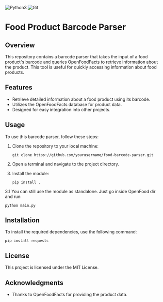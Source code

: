 ![Python3](https://img.shields.io/badge/python-3670A0?style=for-the-badge&logo=python&logoColor=ffdd54) ![Git](https://img.shields.io/badge/git-%23F05033.svg?style=for-the-badge&logo=git&logoColor=white)

# Food Product Barcode Parser

## Overview

This repository contains a barcode parser that takes the input of a food product's barcode and queries OpenFoodFacts to retrieve information about the product. 
This tool is useful for quickly accessing information about food products.

## Features

- Retrieve detailed information about a food product using its barcode.
- Utilizes the OpenFoodFacts database for product data.
- Designed for easy integration into other projects.

## Usage

To use this barcode parser, follow these steps:

1. Clone the repository to your local machine:

   ```(bash)
   git clone https://github.com/yourusername/food-barcode-parser.git
   ```

2. Open a terminal and navigate to the project directory.

3. Install the module:

   ```(bash)
   pip install .
   ```

3.1 You can still use the module as standalone. Just go inside OpenFood dir and run

   ```(bash)
   python main.py
   ```

## Installation

To install the required dependencies, use the following command:

```(bash)
pip install requests
```


## License

This project is licensed under the MIT License.

## Acknowledgments

- Thanks to OpenFoodFacts for providing the product data.
